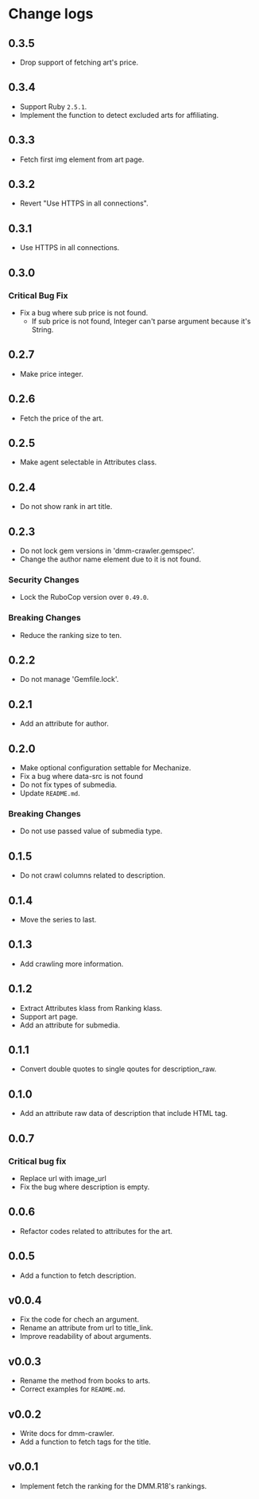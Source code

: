 # Change logs

## 0.3.5
- Drop support of fetching art's price.

## 0.3.4
- Support Ruby `2.5.1`.
- Implement the function to detect excluded arts for affiliating.

## 0.3.3
- Fetch first img element from art page.

## 0.3.2
- Revert "Use HTTPS in all connections".

## 0.3.1
- Use HTTPS in all connections.

## 0.3.0
### Critical Bug Fix
- Fix a bug where sub price is not found.
  - If sub price is not found, Integer can't parse argument because it's String.

## 0.2.7
- Make price integer.

## 0.2.6
- Fetch the price of the art.

## 0.2.5
- Make agent selectable in Attributes class.

## 0.2.4
- Do not show rank in art title.

## 0.2.3
- Do not lock gem versions in 'dmm-crawler.gemspec'.
- Change the author name element due to it is not found.

### Security Changes
- Lock the RuboCop version over `0.49.0`.

### Breaking Changes
- Reduce the ranking size to ten.

## 0.2.2
- Do not manage 'Gemfile.lock'.

## 0.2.1
- Add an attribute for author.

## 0.2.0
- Make optional configuration settable for Mechanize.
- Fix a bug where data-src is not found
- Do not fix types of submedia.
- Update `README.md`.

### Breaking Changes
- Do not use passed value of submedia type.

## 0.1.5
- Do not crawl columns related to description.

## 0.1.4
- Move the series to last.

## 0.1.3
- Add crawling more information.

## 0.1.2
- Extract Attributes klass from Ranking klass.
- Support art page.
- Add an attribute for submedia.

## 0.1.1
- Convert double quotes to single qoutes for description_raw.

## 0.1.0
- Add an attribute raw data of description that include HTML tag.

## 0.0.7
### Critical bug fix
- Replace url with image_url
- Fix the bug where description is empty.

## 0.0.6
- Refactor codes related to attributes for the art.

## 0.0.5
- Add a function to fetch description.

## v0.0.4
- Fix the code for chech an argument.
- Rename an attribute from url to title_link.
- Improve readability of about arguments.

## v0.0.3
- Rename the method from books to arts.
- Correct examples for `README.md`.

## v0.0.2
- Write docs for dmm-crawler.
- Add a function to fetch tags for the title.

## v0.0.1
- Implement fetch the ranking for the DMM.R18's rankings.
